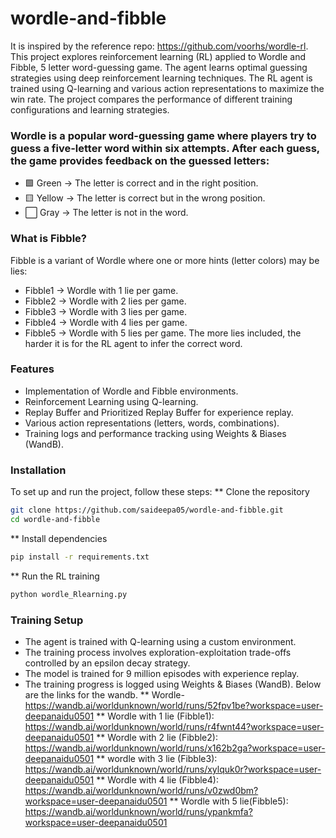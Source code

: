 # wordle-and-fibble
It is inspired by the reference repo: https://github.com/voorhs/wordle-rl. 
This project explores reinforcement learning (RL) applied to Wordle and Fibble, 5 letter word-guessing game. The agent learns optimal guessing strategies using deep reinforcement learning techniques.
The RL agent is trained using Q-learning and various action representations to maximize the win rate. The project compares the performance of different training configurations and learning strategies.


### Wordle is a popular word-guessing game where players try to guess a five-letter word within six attempts. After each guess, the game provides feedback on the guessed letters:
* 🟩 Green → The letter is correct and in the right position.
* 🟨 Yellow → The letter is correct but in the wrong position.
* ⬜ Gray → The letter is not in the word.

### What is Fibble?
Fibble is a variant of Wordle where one or more hints (letter colors) may be lies:
* Fibble1 → Wordle with 1 lie per game.
* Fibble2 → Wordle with 2 lies per game.
* Fibble3 → Wordle with 3 lies per game.
* Fibble4 → Wordle with 4 lies per game.
* Fibble5 → Wordle with 5 lies per game.
The more lies included, the harder it is for the RL agent to infer the correct word.

### Features
* Implementation of Wordle and Fibble environments.
* Reinforcement Learning using Q-learning.
* Replay Buffer and Prioritized Replay Buffer for experience replay.
* Various action representations (letters, words, combinations).
* Training logs and performance tracking using Weights & Biases (WandB).

### Installation
To set up and run the project, follow these steps:
** Clone the repository
```bash
git clone https://github.com/saideepa05/wordle-and-fibble.git
cd wordle-and-fibble
```
** Install dependencies
```bash
pip install -r requirements.txt
```
** Run the RL training
```bash
python wordle_Rlearning.py
```
### Training Setup
* The agent is trained with Q-learning using a custom environment.
* The training process involves exploration-exploitation trade-offs controlled by an epsilon decay strategy.
* The model is trained for 9 million episodes with experience replay.
* The training progress is logged using Weights & Biases (WandB). Below are the links for the wandb.
**  Wordle- https://wandb.ai/worldunknown/world/runs/52fpv1be?workspace=user-deepanaidu0501
** Wordle with 1 lie (Fibble1): https://wandb.ai/worldunknown/world/runs/r4fwnt44?workspace=user-deepanaidu0501
** Wordle with 2 lie (Fibble2): https://wandb.ai/worldunknown/world/runs/x162b2ga?workspace=user-deepanaidu0501
** wordle with 3 lie (Fibble3): https://wandb.ai/worldunknown/world/runs/xylquk0r?workspace=user-deepanaidu0501
** Wordle with 4 lie (Fibble4): https://wandb.ai/worldunknown/world/runs/v0zwd0bm?workspace=user-deepanaidu0501
** Wordle with 5 lie(Fibble5): https://wandb.ai/worldunknown/world/runs/ypankmfa?workspace=user-deepanaidu0501
